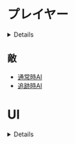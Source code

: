 # プレイヤー
<details>

## 操作デフォルトキー
移動：WASD
走り：Shift
エコー：左クリック
アクション：E
メニュー：Escape(esc)

## 目次
### プレイヤー
- [歩き](/Specifications/Player/Walk.md)
- [走り](/Specifications/Player/Dash.md)
- [視点操作](/Specifications/Player/View.md)
- [インタラクト](/Specifications/Player/Interact.md)
- [手の動作](/Specifications/Player/Hand.md)
- [エコー](/Specifications/Echo.md)

# デバッグ
1. プレイヤーの現在の速度をGUIWindowに表示する(単位：m/s)
2. ダッシュ制限無効にする切り替え
3. ダッシュ無制限の場合に本来のダッシュで増減する値をGUIWindowに表示する  
ダッシュに関して表示する項目
    - ダッシュ中かどうか
    - ダッシュ可能か
    - 現在のスタミナ

</details>


## 敵
- [通常時AI](/Specifications/Enemy/DefaultAI.md)
- [追跡時AI](/Specifications/Enemy/trackingAI.md)

# UI
<details>

## 概要

ユーザーへの情報を視覚的に伝える。インタラクト時や照準,メニュー画面など。

## 目次

### メニューUI
- [メニュー画面](/Specifications/UI/MenuUI/MenuDisplay.md)
  - [ゲームに戻る](/Specifications/UI/MenuUI/ReturnGame.md)
  - [リスタート](/Specifications/UI/MenuUI/ReStart.md)
  - [オプション]
  - [タイトルに戻る](/Specifications/UI/MenuUI/ReturnTitle.md)

### プレイヤーUI
- [ダッシュゲージ](/Specifications/UI/PlayerUI/DashGage.md)
- [インタラクトガイド](/Specifications/UI/PlayerUI/ActionGuide.md)
- [照準](/Specifications/UI/PlayerUI/CrossHair.md)

</details>
